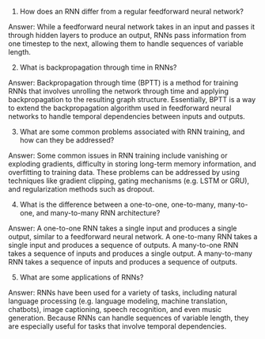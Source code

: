 1. How does an RNN differ from a regular feedforward neural network?

Answer: While a feedforward neural network takes in an input and passes it through hidden layers to produce an output, RNNs pass information from one timestep to the next, allowing them to handle sequences of variable length.

2. What is backpropagation through time in RNNs?

Answer: Backpropagation through time (BPTT) is a method for training RNNs that involves unrolling the network through time and applying backpropagation to the resulting graph structure. Essentially, BPTT is a way to extend the backpropagation algorithm used in feedforward neural networks to handle temporal dependencies between inputs and outputs.

3. What are some common problems associated with RNN training, and how can they be addressed?

Answer: Some common issues in RNN training include vanishing or exploding gradients, difficulty in storing long-term memory information, and overfitting to training data. These problems can be addressed by using techniques like gradient clipping, gating mechanisms (e.g. LSTM or GRU), and regularization methods such as dropout.

4. What is the difference between a one-to-one, one-to-many, many-to-one, and many-to-many RNN architecture?

Answer: A one-to-one RNN takes a single input and produces a single output, similar to a feedforward neural network. A one-to-many RNN takes a single input and produces a sequence of outputs. A many-to-one RNN takes a sequence of inputs and produces a single output. A many-to-many RNN takes a sequence of inputs and produces a sequence of outputs.

5. What are some applications of RNNs?

Answer: RNNs have been used for a variety of tasks, including natural language processing (e.g. language modeling, machine translation, chatbots), image captioning, speech recognition, and even music generation. Because RNNs can handle sequences of variable length, they are especially useful for tasks that involve temporal dependencies.
